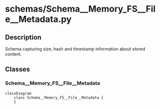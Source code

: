 # schemas/Schema__Memory_FS__File__Metadata.py


## Description
Schema capturing size, hash and timestamp information about stored content.
## Classes
### Schema__Memory_FS__File__Metadata

```mermaid
classDiagram
    class Schema__Memory_FS__File__Metadata {
    }
```
